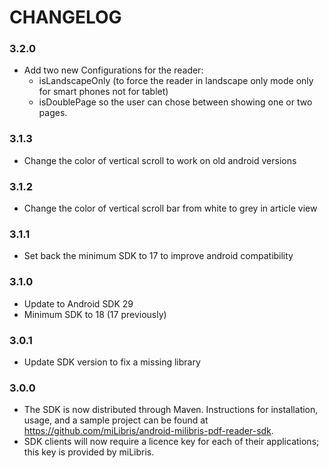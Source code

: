 # CHANGELOG

### 3.2.0
- Add two new Configurations for the reader:
    * isLandscapeOnly (to force the reader in landscape only mode only for smart phones not for tablet)
    * isDoublePage so the user can chose between showing one or two pages.

### 3.1.3
- Change the color of vertical scroll to work on old android versions

### 3.1.2
- Change the color of vertical scroll bar from white to grey in article view

### 3.1.1
- Set back the minimum SDK to 17 to improve android compatibility

### 3.1.0
- Update to Android SDK 29
- Minimum SDK to 18 (17 previously)

### 3.0.1
- Update SDK version to fix a missing library

### 3.0.0
- The SDK is now distributed through Maven. Instructions for installation, usage, and a sample project can be found at https://github.com/miLibris/android-milibris-pdf-reader-sdk.
- SDK clients will now require a licence key for each of their applications; this key is provided by miLibris.